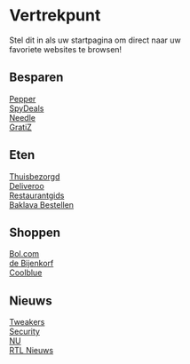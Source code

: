 # Vertrekpunt
Stel dit in als uw startpagina om direct naar uw  
favoriete websites te browsen!

## Besparen
[Pepper](https://nl.pepper.com/)  
[SpyDeals](https://www.spydeals.nl/)  
[Needle](https://needle.nl/)  
[GratiZ](https://www.gratiz.nl/)  

## Eten
[Thuisbezorgd](https://www.thuisbezorgd.nl/)  
[Deliveroo](https://deliveroo.nl/nl/)  
[Restaurantgids](https://www.eet.nu/)  
[Baklava Bestellen](https://baklava-alsady.nl/shop/)  

## Shoppen
[Bol.com](https://www.bol.com/nl/nl/)  
[de Bijenkorf](https://www.debijenkorf.nl/)  
[Coolblue](https://www.coolblue.nl/)  

## Nieuws
[Tweakers](https://tweakers.net/)  
[Security](https://www.security.nl/)  
[NU](https://www.nu.nl/)  
[RTL Nieuws](https://www.rtlnieuws.nl/)  
